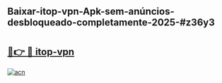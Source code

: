 ## Baixar-itop-vpn-Apk-sem-anúncios-desbloqueado-completamente-2025-#z36y3

# <h2><a href="https://ainizakaria.my?title=itop-vpn&ref=20M">🔗👉 🔴 itop-vpn</a></h2>

[![acn](https://github.com/user-attachments/assets/0f9c940e-d8b0-45ae-aac7-cd30a18b3e1c)](https://ainizakaria.my?title=itop-vpn&ref=20M)

